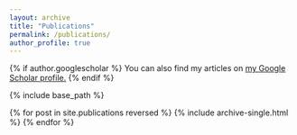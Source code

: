 ```yaml
---
layout: archive
title: "Publications"
permalink: /publications/
author_profile: true
---
```


{% if author.googlescholar %}
  You can also find my articles on <u><a href="https://scholar.google.com/citations?user=LfKLG30AAAAJ&hl=en&authuser=1">my Google Scholar profile</a>.</u>
{% endif %}

{% include base_path %}

{% for post in site.publications reversed %}
  {% include archive-single.html %}
{% endfor %}
